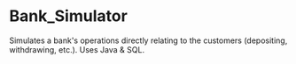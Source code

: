 # Bank_Simulator
Simulates a bank's operations directly relating to the customers (depositing, withdrawing, etc.). Uses Java &amp; SQL.
